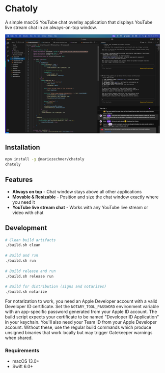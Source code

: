 # Chatoly

A simple macOS YouTube chat overlay application that displays YouTube live stream chat in an always-on-top window.

![Chatoly in action](docs/chat.png)

## Installation

```bash
npm install -g @mariozechner/chatoly
chatoly
```

## Features

- **Always on top** - Chat window stays above all other applications
- **Movable & Resizable** - Position and size the chat window exactly where you need it
- **YouTube live stream chat** - Works with any YouTube live stream or video with chat

## Development

```bash
# Clean build artifacts
./build.sh clean

# Build and run
./build.sh run

# Build release and run
./build.sh release run

# Build for distribution (signs and notarizes)
./build.sh notarize
```

For notarization to work, you need an Apple Developer account with a valid Developer ID certificate. Set the `NOTARY_TOOL_PASSWORD` environment variable with an app-specific password generated from your Apple ID account. The build script expects your certificate to be named "Developer ID Application" in your keychain. You'll also need your Team ID from your Apple Developer account. Without these, use the regular build commands which produce unsigned binaries that work locally but may trigger Gatekeeper warnings when shared.

### Requirements

- macOS 13.0+
- Swift 6.0+